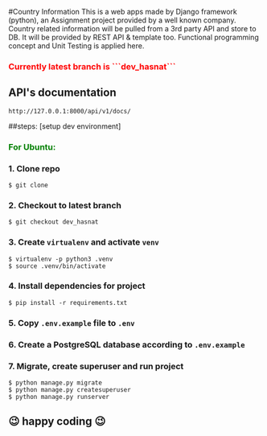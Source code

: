 #Country Information
This is a web apps made by Django framework (python), an Assignment project provided by a well known company.<br>
Country related information will be pulled from a 3rd party API and store to DB. It will be provided by REST API & template too. Functional programming concept and Unit Testing is applied here.

<h3><span style="color: red">
Currently latest branch is ```dev_hasnat```
</span><h3>

API's documentation
-------------------
```djangourlpath
http://127.0.0.1:8000/api/v1/docs/
```
##steps: [setup dev environment]<h3><span style="color: green">For Ubuntu:</span><h3>
### 1. Clone repo
`$ git clone `

### 2. Checkout to latest branch
`$ git checkout dev_hasnat`

### 3. Create `virtualenv` and activate `venv`
`$ virtualenv -p python3 .venv` <br />
`$ source .venv/bin/activate`

### 4. Install dependencies for project
`$ pip install -r requirements.txt`

### 5. Copy `.env.example` file to `.env`
### 6. Create a PostgreSQL database according to `.env.example`

### 7. Migrate, create superuser and run project
`$ python manage.py migrate`<br />
`$ python manage.py createsuperuser` \
`$ python manage.py runserver`



## :wink: happy coding :wink: